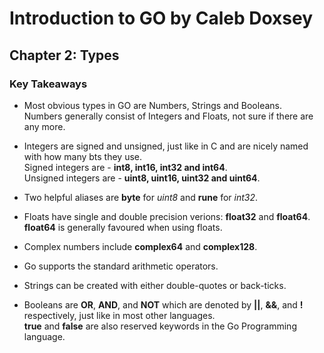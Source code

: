 # Introduction to GO by Caleb Doxsey

## Chapter 2: Types

### Key Takeaways
- Most obvious types in GO are Numbers, Strings and Booleans.  
Numbers generally consist of Integers and Floats, not sure if there are any more.

- Integers are signed and unsigned, just like in C and are nicely named with how many bts they use.  
Signed integers are - **int8, int16, int32 and int64**.  
Unsigned integers are - **uint8, uint16, uint32 and uint64**. 

- Two helpful aliases are **byte** for *uint8* and **rune** for *int32*.

- Floats have single and double precision verions: **float32** and **float64**. **float64** is generally favoured when using floats.

- Complex numbers include **complex64** and **complex128**.

- Go supports the standard arithmetic operators.

- Strings can be created with either double-quotes or back-ticks.

- Booleans are **OR**, **AND**, and **NOT** which are denoted by **||**, **&&**, and **!** respectively, just like in most other languages.  
**true** and **false** are also reserved keywords in the Go Programming language.